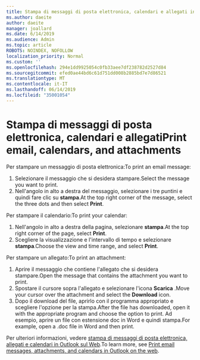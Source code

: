 ```yaml
---
title: Stampa di messaggi di posta elettronica, calendari e allegati in Outlook sul Web
ms.author: daeite
author: daeite
manager: joallard
ms.date: 6/14/2019
ms.audience: Admin
ms.topic: article
ROBOTS: NOINDEX, NOFOLLOW
localization_priority: Normal
ms.custom: ''
ms.openlocfilehash: 294e1dd9925054c0fb33aee7df238782d2527d84
ms.sourcegitcommit: efed0ae44bd6c61d751dd008b2885bd7e7d86521
ms.translationtype: MT
ms.contentlocale: it-IT
ms.lasthandoff: 06/14/2019
ms.locfileid: "35001054"
---
```

# <a name="print-email-calendars-and-attachments"></a><span data-ttu-id="315a1-102">Stampa di messaggi di posta elettronica, calendari e allegati</span><span class="sxs-lookup"><span data-stu-id="315a1-102">Print email, calendars, and attachments</span></span>

<span data-ttu-id="315a1-103">Per stampare un messaggio di posta elettronica:</span><span class="sxs-lookup"><span data-stu-id="315a1-103">To print an email message:</span></span>
  
1. <span data-ttu-id="315a1-104">Selezionare il messaggio che si desidera stampare.</span><span class="sxs-lookup"><span data-stu-id="315a1-104">Select the message you want to print.</span></span>
1. <span data-ttu-id="315a1-105">Nell'angolo in alto a destra del messaggio, selezionare i tre puntini e quindi fare clic su **stampa**.</span><span class="sxs-lookup"><span data-stu-id="315a1-105">At the top right corner of the message, select the three dots and then select **Print**.</span></span>

<span data-ttu-id="315a1-106">Per stampare il calendario:</span><span class="sxs-lookup"><span data-stu-id="315a1-106">To print your calendar:</span></span>

1. <span data-ttu-id="315a1-107">Nell'angolo in alto a destra della pagina, selezionare **stampa**.</span><span class="sxs-lookup"><span data-stu-id="315a1-107">At the top right corner of the page, select **Print**.</span></span>
1. <span data-ttu-id="315a1-108">Scegliere la visualizzazione e l'intervallo di tempo e selezionare **stampa**.</span><span class="sxs-lookup"><span data-stu-id="315a1-108">Choose the view and time range, and select **Print**.</span></span>

<span data-ttu-id="315a1-109">Per stampare un allegato:</span><span class="sxs-lookup"><span data-stu-id="315a1-109">To print an attachment:</span></span>

1. <span data-ttu-id="315a1-110">Aprire il messaggio che contiene l'allegato che si desidera stampare.</span><span class="sxs-lookup"><span data-stu-id="315a1-110">Open the message that contains the attachment you want to print.</span></span>
2. <span data-ttu-id="315a1-111">Spostare il cursore sopra l'allegato e selezionare l'icona **Scarica** .</span><span class="sxs-lookup"><span data-stu-id="315a1-111">Move your cursor over the attachment and select the **Download** icon.</span></span>
3. <span data-ttu-id="315a1-112">Dopo il download del file, aprirlo con il programma appropriato e scegliere l'opzione per la stampa.</span><span class="sxs-lookup"><span data-stu-id="315a1-112">After the file has downloaded, open it with the appropriate program and choose the option to print.</span></span> <span data-ttu-id="315a1-113">Ad esempio, aprire un file con estensione doc in Word e quindi stampa.</span><span class="sxs-lookup"><span data-stu-id="315a1-113">For example, open a .doc file in Word and then print.</span></span>

<span data-ttu-id="315a1-114">Per ulteriori informazioni, vedere [stampa di messaggi di posta elettronica, allegati e calendari in Outlook sul Web](https://support.office.com/article/2cf529d1-3b8f-4de2-b254-b7f870e58a2b).</span><span class="sxs-lookup"><span data-stu-id="315a1-114">To learn more, see [Print email messages, attachments, and calendars in Outlook on the web](https://support.office.com/article/2cf529d1-3b8f-4de2-b254-b7f870e58a2b).</span></span>